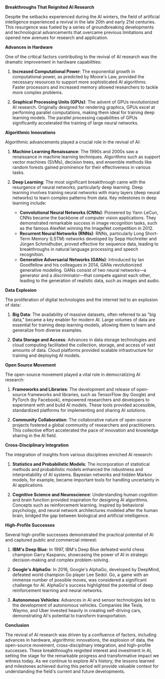 **Breakthroughs That Reignited AI Research**

Despite the setbacks experienced during the AI winters, the field of artificial intelligence experienced a revival in the late 20th and early 21st centuries. This resurgence was fueled by a series of groundbreaking developments and technological advancements that overcame previous limitations and opened new avenues for research and application.

**Advances in Hardware**

One of the critical factors contributing to the revival of AI research was the dramatic improvement in hardware capabilities:

1. **Increased Computational Power**: The exponential growth in computational power, as predicted by Moore's Law, provided the necessary resources to support more sophisticated AI algorithms. Faster processors and increased memory allowed researchers to tackle more complex problems.
    
2. **Graphical Processing Units (GPUs)**: The advent of GPUs revolutionized AI research. Originally designed for rendering graphics, GPUs excel at performing parallel computations, making them ideal for training deep learning models. The parallel processing capabilities of GPUs significantly accelerated the training of large neural networks.
    

**Algorithmic Innovations**

Algorithmic advancements played a crucial role in the revival of AI:

1. **Machine Learning Renaissance**: The 1990s and 2000s saw a renaissance in machine learning techniques. Algorithms such as support vector machines (SVMs), decision trees, and ensemble methods like random forests gained prominence for their effectiveness in various tasks.
    
2. **Deep Learning**: The most significant breakthrough came with the resurgence of neural networks, particularly deep learning. Deep learning involves training neural networks with many layers (deep neural networks) to learn complex patterns from data. Key milestones in deep learning include:
    
    - **Convolutional Neural Networks (CNNs)**: Pioneered by Yann LeCun, CNNs became the backbone of computer vision applications. They demonstrated remarkable success in image recognition tasks, such as the famous AlexNet winning the ImageNet competition in 2012.
    - **Recurrent Neural Networks (RNNs)**: RNNs, particularly Long Short-Term Memory (LSTM) networks developed by Sepp Hochreiter and Jürgen Schmidhuber, proved effective for sequence data, leading to breakthroughs in natural language processing and speech recognition.
    - **Generative Adversarial Networks (GANs)**: Introduced by Ian Goodfellow and his colleagues in 2014, GANs revolutionized generative modeling. GANs consist of two neural networks—a generator and a discriminator—that compete against each other, leading to the generation of realistic data, such as images and audio.

**Data Explosion**

The proliferation of digital technologies and the internet led to an explosion of data:

1. **Big Data**: The availability of massive datasets, often referred to as "big data," became a key enabler for modern AI. Large volumes of data are essential for training deep learning models, allowing them to learn and generalize from diverse examples.
    
2. **Data Storage and Access**: Advances in data storage technologies and cloud computing facilitated the collection, storage, and access of vast amounts of data. Cloud platforms provided scalable infrastructure for training and deploying AI models.
    

**Open Source Movement**

The open-source movement played a vital role in democratizing AI research:

1. **Frameworks and Libraries**: The development and release of open-source frameworks and libraries, such as TensorFlow (by Google) and PyTorch (by Facebook), empowered researchers and developers to experiment with and build AI models. These tools provided accessible, standardized platforms for implementing and sharing AI solutions.
    
2. **Community Collaboration**: The collaborative nature of open-source projects fostered a global community of researchers and practitioners. This collective effort accelerated the pace of innovation and knowledge sharing in the AI field.
    

**Cross-Disciplinary Integration**

The integration of insights from various disciplines enriched AI research:

1. **Statistics and Probabilistic Models**: The incorporation of statistical methods and probabilistic models enhanced the robustness and interpretability of AI systems. Bayesian networks and hidden Markov models, for example, became important tools for handling uncertainty in AI applications.
    
2. **Cognitive Science and Neuroscience**: Understanding human cognition and brain function provided inspiration for designing AI algorithms. Concepts such as reinforcement learning, inspired by behavioral psychology, and neural network architectures modeled after the human brain, bridged the gap between biological and artificial intelligence.
    

**High-Profile Successes**

Several high-profile successes demonstrated the practical potential of AI and captured public and commercial interest:

1. **IBM's Deep Blue**: In 1997, IBM's Deep Blue defeated world chess champion Garry Kasparov, showcasing the power of AI in strategic decision-making and complex problem-solving.
    
2. **Google's AlphaGo**: In 2016, Google's AlphaGo, developed by DeepMind, defeated world champion Go player Lee Sedol. Go, a game with an immense number of possible moves, was considered a significant challenge for AI. AlphaGo's success highlighted the potential of deep reinforcement learning and neural networks.
    
3. **Autonomous Vehicles**: Advances in AI and sensor technologies led to the development of autonomous vehicles. Companies like Tesla, Waymo, and Uber invested heavily in creating self-driving cars, demonstrating AI's potential to transform transportation.
    

**Conclusion**

The revival of AI research was driven by a confluence of factors, including advances in hardware, algorithmic innovations, the explosion of data, the open-source movement, cross-disciplinary integration, and high-profile successes. These breakthroughs reignited interest and investment in AI, setting the stage for the remarkable progress and transformative impact we witness today. As we continue to explore AI's history, the lessons learned and milestones achieved during this period will provide valuable context for understanding the field's current and future developments.